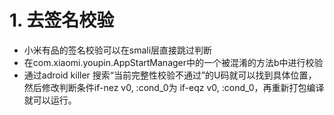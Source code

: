 # 1. 去签名校验
- 小米有品的签名校验可以在smali层直接跳过判断
- 在com.xiaomi.youpin.AppStartManager中的一个被混淆的方法b中进行校验
- 通过adroid killer 搜索“当前完整性校验不通过”的U码就可以找到具体位置，然后修改判断条件if-nez v0, :cond_0为 if-eqz v0, :cond_0，再重新打包编译就可以运行。